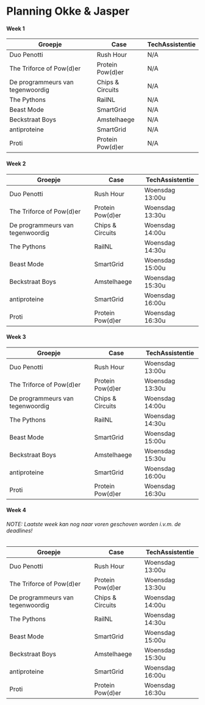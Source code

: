 # Planning Okke & Jasper

#### Week 1

| Groepje                          | Case             | TechAssistentie |  
| -------------------------------- | ---------------- | --------------- |
| Duo Penotti                      | Rush Hour        | N/A             |
| The Triforce of Pow(d)er         | Protein Pow(d)er | N/A             |   
| De programmeurs van tegenwoordig | Chips & Circuits | N/A             |
| The Pythons                      | RailNL           | N/A             |
| Beast Mode                       | SmartGrid        | N/A             |  
| Beckstraat Boys                  | Amstelhaege      | N/A             |
| antiproteine                     | SmartGrid        | N/A             |
| Proti                            | Protein Pow(d)er | N/A             |


#### Week 2

| Groepje                          | Case             | TechAssistentie |  
| -------------------------------- | ---------------- | --------------- |
| Duo Penotti                      | Rush Hour        | Woensdag 13:00u |
| The Triforce of Pow(d)er         | Protein Pow(d)er | Woensdag 13:30u |   
| De programmeurs van tegenwoordig | Chips & Circuits | Woensdag 14:00u |
| The Pythons                      | RailNL           | Woensdag 14:30u |
| Beast Mode                       | SmartGrid        | Woensdag 15:00u |  
| Beckstraat Boys                  | Amstelhaege      | Woensdag 15:30u |
| antiproteine                     | SmartGrid        | Woensdag 16:00u |
| Proti                            | Protein Pow(d)er | Woensdag 16:30u |


#### Week 3

| Groepje                          | Case             | TechAssistentie |  
| -------------------------------- | ---------------- | --------------- |
| Duo Penotti                      | Rush Hour        | Woensdag 13:00u |
| The Triforce of Pow(d)er         | Protein Pow(d)er | Woensdag 13:30u |   
| De programmeurs van tegenwoordig | Chips & Circuits | Woensdag 14:00u |
| The Pythons                      | RailNL           | Woensdag 14:30u |
| Beast Mode                       | SmartGrid        | Woensdag 15:00u |  
| Beckstraat Boys                  | Amstelhaege      | Woensdag 15:30u |
| antiproteine                     | SmartGrid        | Woensdag 16:00u |
| Proti                            | Protein Pow(d)er | Woensdag 16:30u |


#### Week 4
###### NOTE: Laatste week kan nog naar voren geschoven worden i.v.m. de deadlines!

| Groepje                          | Case             | TechAssistentie |  
| -------------------------------- | ---------------- | --------------- |
| Duo Penotti                      | Rush Hour        | Woensdag 13:00u |
| The Triforce of Pow(d)er         | Protein Pow(d)er | Woensdag 13:30u |   
| De programmeurs van tegenwoordig | Chips & Circuits | Woensdag 14:00u |
| The Pythons                      | RailNL           | Woensdag 14:30u |
| Beast Mode                       | SmartGrid        | Woensdag 15:00u |  
| Beckstraat Boys                  | Amstelhaege      | Woensdag 15:30u |
| antiproteine                     | SmartGrid        | Woensdag 16:00u |
| Proti                            | Protein Pow(d)er | Woensdag 16:30u |

